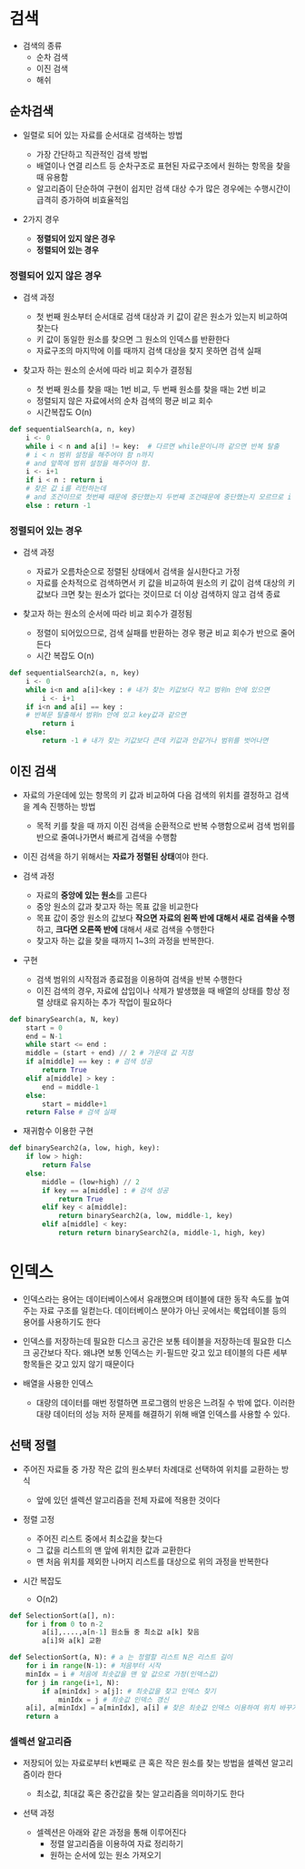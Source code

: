 # 검색
- 검색의 종류
    - 순차 검색
    - 이진 검색
    - 해쉬
## 순차검색
- 일렬로 되어 있는 자료를 순서대로 검색하는 방법
    - 가장 간단하고 직관적인 검색 방법
    - 배열이나 연결 리스트 등 순차구조로 표현된 자료구조에서 원하는 항목을 찾을 때 유용함
    - 알고리즘이 단순하여 구현이 쉽지만 검색 대상 수가 많은 경우에는 수행시간이 급격히 증가하여 비효율적임

- 2가지 경우
    - **정렬되어 있지 않은 경우**
    - **정렬되어 있는 경우**

### 정렬되어 있지 않은 경우
- 검색 과정
    - 첫 번째 원소부터 순서대로 검색 대상과 키 값이 같은 원소가 있는지 비교하여 찾는다
    - 키 값이 동일한 원소를 찾으면 그 원소의 인덱스를 반환한다
    - 자료구조의 마지막에 이를 때까지 검색 대상을 찾지 못하면 검색 실패

- 찾고자 하는 원소의 순서에 따라 비교 회수가 결정됨
    - 첫 번째 원소를 찾을 때는 1번 비교, 두 번째 원소를 찾을 때는 2번 비교
    - 정렬되지 않은 자료에서의 순차 검색의 평균 비교 회수
    - 시간복잡도 O(n)

```python
def sequentialSearch(a, n, key)
    i <- 0
    while i < n and a[i] != key:  # 다르면 while문이니까 같으면 반복 탈출
    # i < n 범위 설정을 해주어야 함 n까지
    # and 앞쪽에 범위 설정을 해주어야 함. 
    i <- i+1
    if i < n : return i 
    # 찾은 값 i를 리턴하는데 
    # and 조건이므로 첫번째 때문에 중단했는지 두번째 조건때문에 중단했는지 모르므로 i < n 조건 다시 한 번 검증
    else : return -1 
```

### 정렬되어 있는 경우
- 검색 과정
    - 자료가 오름차순으로 정렬된 상태에서 검색을 실시한다고 가정
    - 자료를 순차적으로 검색하면서 키 값을 비교하여 원소의 키 값이 검색 대상의 키 값보다 크면 찾는 원소가 없다는 것이므로 더 이상 검색하지 않고 검색 종료

- 찾고자 하는 원소의 순서에 따라 비교 회수가 결정됨
    - 정렬이 되어있으므로, 검색 실패를 반환하는 경우 평균 비교 회수가 반으로 줄어든다
    - 시간 복잡도 O(n)

```python
def sequentialSearch2(a, n, key)
    i <- 0
    while i<n and a[i]<key : # 내가 찾는 키값보다 작고 범위n 안에 있으면
        i <- i+1
    if i<n and a[i] == key :
    # 반복문 탈출해서 범위n 안에 있고 key값과 같으면 
        return i
    else:
        return -1 # 내가 찾는 키값보다 큰데 키값과 안같거나 범위를 벗어나면
```

## 이진 검색
- 자료의 가운데에 있는 항목의 키 값과 비교하여 다음 검색의 위치를 결정하고 검색을 계속 진행하는 방법
    - 목적 키를 찾을 때 까지 이진 검색을 순환적으로 반복 수행함으로써 검색 범위를 반으로 줄여나가면서 빠르게 검색을 수행함

- 이진 검색을 하기 위해서는 **자료가 정렬된 상태**여야 한다.

- 검색 과정
    - 자료의 **중앙에 있는 원소**를 고른다
    - 중앙 원소의 값과 찾고자 하는 목표 값을 비교한다
    - 목표 값이 중앙 원소의 값보다 **작으면 자료의 왼쪽 반에 대해서 새로 검색을 수행**하고, **크다면 오른쪽 반에** 대해서 새로 검색을 수행한다
    - 찾고자 하는 값을 찾을 때까지 1~3의 과정을 반복한다. 

- 구현
    - 검색 범위의 시작점과 종료점을 이용하여 검색을 반복 수행한다
    - 이진 검색의 경우, 자료에 삽입이나 삭제가 발생했을 때 배열의 상태를 항상 정렬 상태로 유지하는 추가 작업이 필요하다

```python
def binarySearch(a, N, key)
    start = 0
    end = N-1
    while start <= end :
    middle = (start + end) // 2 # 가운데 값 지정
    if a[middle] == key : # 검색 성공
        return True
    elif a[middle] > key :
        end = middle-1
    else:
        start = middle+1
    return False # 검색 실패
```

- 재귀함수 이용한 구현

```python
def binarySearch2(a, low, high, key):
    if low > high:
        return False
    else:
        middle = (low+high) // 2
        if key == a[middle] : # 검색 성공
            return True
        elif key < a[middle]:
            return binarySearch2(a, low, middle-1, key)
        elif a[middle] < key:
            return return binarySearch2(a, middle-1, high, key)
```

# 인덱스

- 인덱스라는 용어는 데이터베이스에서 유래했으며 테이블에 대한 동작 속도를 높여주는 자료 구조를 일컫는다. 데이터베이스 분야가 아닌 곳에서는 룩업테이블 등의 용어를 사용하기도 한다

- 인덱스를 저장하는데 필요한 디스크 공간은 보통 테이블을 저장하는데 필요한 디스크 공간보다 작다. 왜냐면 보통 인덱스는 키-필드만 갖고 있고 테이블의 다른 세부 항목들은 갖고 있지 않기 때문이다

- 배열을 사용한 인덱스
    - 대량의 데이터를 매번 정렬하면 프로그램의 반응은 느려질 수 밖에 없다. 이러한 대량 데이터의 성능 저하 문제를 해결하기 위해 배열 인덱스를 사용할 수 있다. 

## 선택 정렬
- 주어진 자료들 중 가장 작은 값의 원소부터 차례대로 선택하여 위치를 교환하는 방식
    - 앞에 있던 셀렉션 알고리즘을 전체 자료에 적용한 것이다

- 정렬 고정
    - 주어진 리스트 중에서 최소값을 찾는다
    - 그 값을 리스트의 맨 앞에 위치한 값과 교환한다
    - 맨 처음 위치를 제외한 나머지 리스트를 대상으로 위의 과정을 반복한다

- 시간 복잡도
    - O(n2)

```python
def SelectionSort(a[], n):
    for i from 0 to n-2
        a[i],....,a[n-1] 원소들 중 최소값 a[k] 찾음
        a[i]와 a[k] 교환
```

```python
def SelectionSort(a, N): # a 는 정렬할 리스트 N은 리스트 길이
    for i in range(N-1): # 처음부터 시작
    minIdx = i # 처음에 최솟값을 맨 앞 값으로 가정(인덱스값)
    for j in range(i+1, N):
        if a[minIdx] > a[j]: # 최솟값을 찾고 인덱스 찾기
            minIdx = j # 최솟값 인덱스 갱신 
    a[i], a[minIdx] = a[minIdx], a[i] # 찾은 최솟값 인덱스 이용하여 위치 바꾸기
    return a
```

### 셀렉션 알고리즘
- 저장되어 있는 자료로부터 k번째로 큰 혹은 작은 원소를 찾는 방법을 셀렉션 알고리즘이라 한다
    - 최소값, 최대값 혹은 중간값을 찾는 알고리즘을 의미하기도 한다

- 선택 과정
    - 셀렉션은 아래와 같은 과정을 통해 이루어진다
        - 정렬 알고리즘을 이용하여 자료 정리하기
        - 원하는 순서에 있는 원소 가져오기
        



